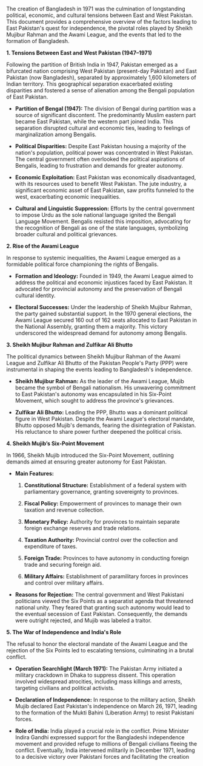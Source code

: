 ​The creation of Bangladesh in 1971 was the culmination of longstanding political, economic, and cultural tensions between East and West Pakistan. This document provides a comprehensive overview of the factors leading to East Pakistan's quest for independence, the pivotal roles played by Sheikh Mujibur Rahman and the Awami League, and the events that led to the formation of Bangladesh.

**1. Tensions Between East and West Pakistan (1947–1971)**

Following the partition of British India in 1947, Pakistan emerged as a bifurcated nation comprising West Pakistan (present-day Pakistan) and East Pakistan (now Bangladesh), separated by approximately 1,600 kilometers of Indian territory. This geographical separation exacerbated existing disparities and fostered a sense of alienation among the Bengali population of East Pakistan.​

- **Partition of Bengal (1947):** The division of Bengal during partition was a source of significant discontent. The predominantly Muslim eastern part became East Pakistan, while the western part joined India. This separation disrupted cultural and economic ties, leading to feelings of marginalization among Bengalis.​
    
- **Political Disparities:** Despite East Pakistan housing a majority of the nation's population, political power was concentrated in West Pakistan. The central government often overlooked the political aspirations of Bengalis, leading to frustration and demands for greater autonomy.​
    
- **Economic Exploitation:** East Pakistan was economically disadvantaged, with its resources used to benefit West Pakistan. The jute industry, a significant economic asset of East Pakistan, saw profits funneled to the west, exacerbating economic inequalities.​
    
- **Cultural and Linguistic Suppression:** Efforts by the central government to impose Urdu as the sole national language ignited the Bengali Language Movement. Bengalis resisted this imposition, advocating for the recognition of Bengali as one of the state languages, symbolizing broader cultural and political grievances.​
    

**2. Rise of the Awami League**

In response to systemic inequalities, the Awami League emerged as a formidable political force championing the rights of Bengalis.​

- **Formation and Ideology:** Founded in 1949, the Awami League aimed to address the political and economic injustices faced by East Pakistan. It advocated for provincial autonomy and the preservation of Bengali cultural identity.​
    
- **Electoral Successes:** Under the leadership of Sheikh Mujibur Rahman, the party gained substantial support. In the 1970 general elections, the Awami League secured 160 out of 162 seats allocated to East Pakistan in the National Assembly, granting them a majority. This victory underscored the widespread demand for autonomy among Bengalis. ​
    

**3. Sheikh Mujibur Rahman and Zulfikar Ali Bhutto**

The political dynamics between Sheikh Mujibur Rahman of the Awami League and Zulfikar Ali Bhutto of the Pakistan People's Party (PPP) were instrumental in shaping the events leading to Bangladesh's independence.​

- **Sheikh Mujibur Rahman:** As the leader of the Awami League, Mujib became the symbol of Bengali nationalism. His unwavering commitment to East Pakistan's autonomy was encapsulated in his Six-Point Movement, which sought to address the province's grievances.​
    
- **Zulfikar Ali Bhutto:** Leading the PPP, Bhutto was a dominant political figure in West Pakistan. Despite the Awami League's electoral mandate, Bhutto opposed Mujib's demands, fearing the disintegration of Pakistan. His reluctance to share power further deepened the political crisis.​
    

**4. Sheikh Mujib’s Six-Point Movement**

In 1966, Sheikh Mujib introduced the Six-Point Movement, outlining demands aimed at ensuring greater autonomy for East Pakistan.​

- **Main Features:**
    
    1. **Constitutional Structure:** Establishment of a federal system with parliamentary governance, granting sovereignty to provinces.​
        
    2. **Fiscal Policy:** Empowerment of provinces to manage their own taxation and revenue collection.​
        
    3. **Monetary Policy:** Authority for provinces to maintain separate foreign exchange reserves and trade relations.​
        
    4. **Taxation Authority:** Provincial control over the collection and expenditure of taxes.​
        
    5. **Foreign Trade:** Provinces to have autonomy in conducting foreign trade and securing foreign aid.​
        
    6. **Military Affairs:** Establishment of paramilitary forces in provinces and control over military affairs.​
        
- **Reasons for Rejection:** The central government and West Pakistani politicians viewed the Six Points as a separatist agenda that threatened national unity. They feared that granting such autonomy would lead to the eventual secession of East Pakistan. Consequently, the demands were outright rejected, and Mujib was labeled a traitor. 
    

**5. The War of Independence and India's Role**

The refusal to honor the electoral mandate of the Awami League and the rejection of the Six Points led to escalating tensions, culminating in a brutal conflict.​

- **Operation Searchlight (March 1971):** The Pakistan Army initiated a military crackdown in Dhaka to suppress dissent. This operation involved widespread atrocities, including mass killings and arrests, targeting civilians and political activists.
    
- **Declaration of Independence:** In response to the military action, Sheikh Mujib declared East Pakistan's independence on March 26, 1971, leading to the formation of the Mukti Bahini (Liberation Army) to resist Pakistani forces. 
    
- **Role of India:** India played a crucial role in the conflict. Prime Minister Indira Gandhi expressed support for the Bangladeshi independence movement and provided refuge to millions of Bengali civilians fleeing the conflict. Eventually, India intervened militarily in December 1971, leading to a decisive victory over Pakistani forces and facilitating the creation